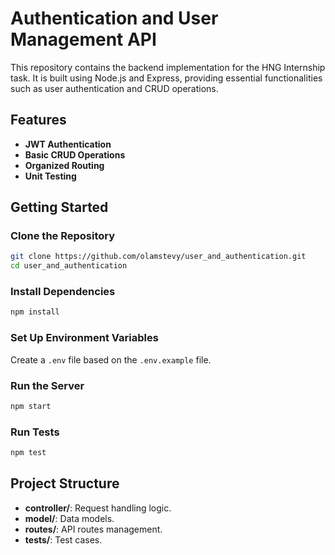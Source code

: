 # Authentication and User Management API

This repository contains the backend implementation for the HNG Internship task. It is built using Node.js and Express, providing essential functionalities such as user authentication and CRUD operations.

## Features

- **JWT Authentication**
- **Basic CRUD Operations**
- **Organized Routing**
- **Unit Testing**

## Getting Started

### Clone the Repository

```bash
git clone https://github.com/olamstevy/user_and_authentication.git
cd user_and_authentication
```

### Install Dependencies

```bash
npm install
```

### Set Up Environment Variables

Create a `.env` file based on the `.env.example` file.

### Run the Server

```bash
npm start
```

### Run Tests

```bash
npm test
```

## Project Structure

- **controller/**: Request handling logic.
- **model/**: Data models.
- **routes/**: API routes management.
- **tests/**: Test cases.
